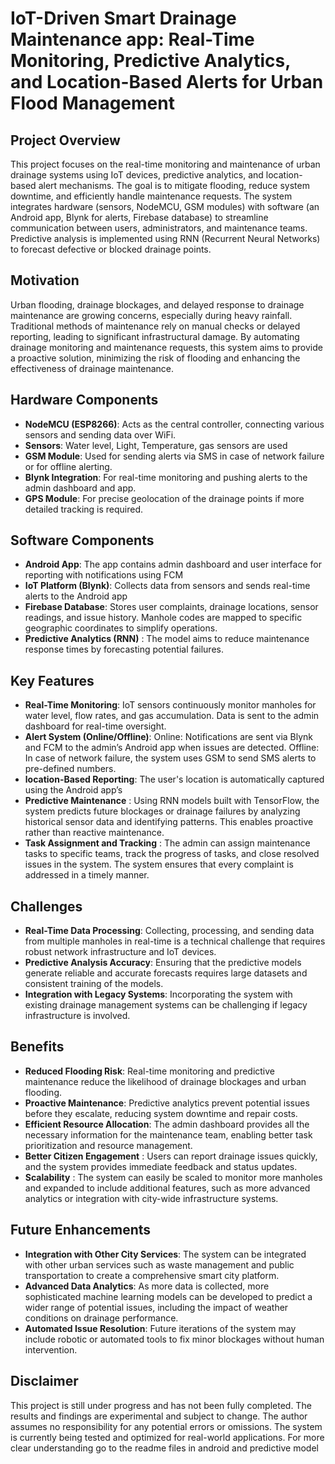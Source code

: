 # IoT-Driven Smart Drainage Maintenance app: Real-Time Monitoring, Predictive Analytics, and Location-Based Alerts for Urban Flood Management 

## Project Overview

This project focuses on the real-time monitoring and maintenance of urban drainage systems using IoT devices, predictive analytics, and location-based alert mechanisms. The goal is to mitigate flooding, reduce system downtime, and efficiently handle maintenance requests. The system integrates hardware (sensors, NodeMCU, GSM modules) with software (an Android app, Blynk for alerts, Firebase database) to streamline communication between users, administrators, and maintenance teams. Predictive analysis is implemented using RNN (Recurrent Neural Networks) to forecast defective or blocked drainage points.

## Motivation

Urban flooding, drainage blockages, and delayed response to drainage maintenance are growing concerns, especially during heavy rainfall. Traditional methods of maintenance rely on manual checks or delayed reporting, leading to significant infrastructural damage. By automating drainage monitoring and maintenance requests, this system aims to provide a proactive solution, minimizing the risk of flooding and enhancing the effectiveness of drainage maintenance.

## Hardware Components

- **NodeMCU (ESP8266)**: Acts as the central controller, connecting various sensors and sending data over WiFi. 
- **Sensors**: Water level, Light, Temperature, gas sensors are used
- **GSM Module**: Used for sending alerts via SMS in case of network failure or for offline alerting.
- **Blynk Integration**: For real-time monitoring and pushing alerts to the admin dashboard and app.
-  **GPS Module**: For precise geolocation of the drainage points if more detailed tracking is required.

## Software Components

- **Android App**: The app contains admin dashboard and user interface for reporting with notifications using FCM
- **IoT Platform (Blynk)**: Collects data from sensors and sends real-time alerts to the Android app
- **Firebase Database**: Stores user complaints, drainage locations, sensor readings, and issue history. Manhole codes are mapped to specific geographic coordinates to simplify operations.
- **Predictive Analytics (RNN)** : The model aims to reduce maintenance response times by forecasting potential failures.

## Key Features

- **Real-Time Monitoring**: IoT sensors continuously monitor manholes for water level, flow rates, and gas accumulation. Data is sent to the admin dashboard for real-time oversight.
- **Alert System (Online/Offline)**: Online: Notifications are sent via Blynk and FCM to the admin’s Android app when issues are detected.
Offline: In case of network failure, the system uses GSM to send SMS alerts to pre-defined numbers.
- **location-Based Reporting**: The user's location is automatically captured using the Android app’s
- **Predictive Maintenance** : Using RNN models built with TensorFlow, the system predicts future blockages or drainage failures by analyzing historical sensor data and identifying patterns. This enables proactive rather than reactive maintenance.
- **Task Assignment and Tracking** : The admin can assign maintenance tasks to specific teams, track the progress of tasks, and close resolved issues in the system. The system ensures that every complaint is addressed in a timely manner.

## Challenges

- **Real-Time Data Processing**: Collecting, processing, and sending data from multiple manholes in real-time is a technical challenge that requires robust network infrastructure and IoT devices.
- **Predictive Analysis Accuracy**: Ensuring that the predictive models generate reliable and accurate forecasts requires large datasets and consistent training of the models.
- **Integration with Legacy Systems**: Incorporating the system with existing drainage management systems can be challenging if legacy infrastructure is involved.

## Benefits

- **Reduced Flooding Risk**: Real-time monitoring and predictive maintenance reduce the likelihood of drainage blockages and urban flooding.
- **Proactive Maintenance**: Predictive analytics prevent potential issues before they escalate, reducing system downtime and repair costs.
- **Efficient Resource Allocation**: The admin dashboard provides all the necessary information for the maintenance team, enabling better task prioritization and resource management.
- **Better Citizen Engagement** : Users can report drainage issues quickly, and the system provides immediate feedback and status updates.
- **Scalability** : The system can easily be scaled to monitor more manholes and expanded to include additional features, such as more advanced analytics or integration with city-wide infrastructure systems.

## Future Enhancements

- **Integration with Other City Services**: The system can be integrated with other urban services such as waste management and public transportation to create a comprehensive smart city platform.
- **Advanced Data Analytics**: As more data is collected, more sophisticated machine learning models can be developed to predict a wider range of potential issues, including the impact of weather conditions on drainage performance.
- **Automated Issue Resolution**: Future iterations of the system may include robotic or automated tools to fix minor blockages without human intervention.

## Disclaimer

This project is still under progress and has not been fully completed. The results and findings are experimental and subject to change. The author assumes no responsibility for any potential errors or omissions. The system is currently being tested and optimized for real-world applications.
For more clear understanding go to the readme files in android and predictive model




